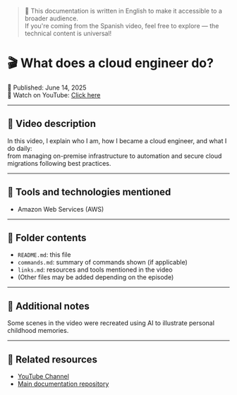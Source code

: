 > 🔹 This documentation is written in English to make it accessible to a broader audience.  
> If you're coming from the Spanish video, feel free to explore — the technical content is universal!

# 🎬 What does a cloud engineer do?

📅 Published: June 14, 2025  
🔗 Watch on YouTube: [Click here](https://www.youtube.com/watch?v=hSzs4x4HLag)

---

## 🧠 Video description

In this video, I explain who I am, how I became a cloud engineer, and what I do daily:  
from managing on-premise infrastructure to automation and secure cloud migrations following best practices.

---

## 🧰 Tools and technologies mentioned

- Amazon Web Services (AWS)

---

## 📄 Folder contents

- `README.md`: this file
- `commands.md`: summary of commands shown (if applicable)
- `links.md`: resources and tools mentioned in the video
- (Other files may be added depending on the episode)

---

## 📌 Additional notes

Some scenes in the video were recreated using AI to illustrate personal childhood memories.

---

## 🔗 Related resources

- [YouTube Channel](https://youtube.com/@raulinthecloud)
- [Main documentation repository](../README.md)
